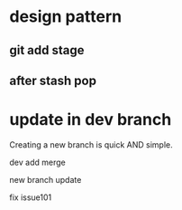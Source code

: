 # design pattern

## git add stage

## after stash pop

# update in dev branch

Creating a new branch is quick AND simple.

dev add merge

new branch update

fix issue101